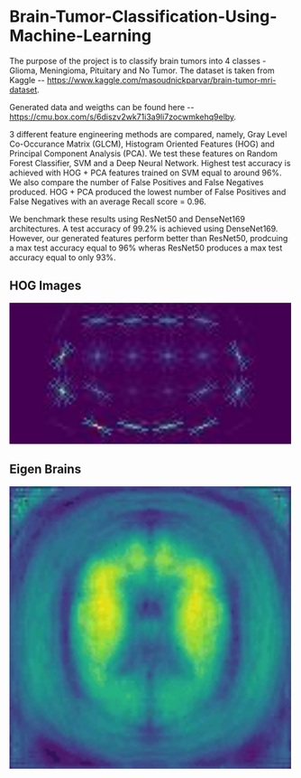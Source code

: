 # Brain-Tumor-Classification-Using-Machine-Learning

The purpose of the project is to classify brain tumors into 4 classes - Glioma, Meningioma, Pituitary and No Tumor. The dataset is taken from Kaggle -- https://www.kaggle.com/masoudnickparvar/brain-tumor-mri-dataset.

Generated data and weigths can be found here -- https://cmu.box.com/s/6diszv2wk71i3a9li7zocwmkehq9elby.

3 different feature engineering methods are compared, namely, Gray Level Co-Occurance Matrix (GLCM), Histogram Oriented Features (HOG) and Principal Component Analysis (PCA). We test these features on Random Forest Classifier, SVM and a Deep Neural Network. Highest test accuracy is achieved with HOG + PCA features trained on SVM equal to around 96%. We also compare the number of False Positives and False Negatives produced. HOG + PCA produced the lowest number of False Positives and False Negatives with an average Recall score = 0.96.

We benchmark these results using ResNet50 and DenseNet169 architectures. A test accuracy of 99.2% is achieved using DenseNet169. However, our generated features perform better than ResNet50, prodcuing a max test accuracy equal to 96% wheras ResNet50 produces a max test accuracy equal to only 93%.

## HOG Images 
<img src="https://github.com/vishnumh/Brain-Tumor-Classification-Using-Machine-Learning/blob/main/Brain-Tumor-Classification-Using-Machine-Learning-main/hog_image.jpg" width="500">

## Eigen Brains 
<img src="https://github.com/vishnumh/Brain-Tumor-Classification-Using-Machine-Learning/blob/main/Brain-Tumor-Classification-Using-Machine-Learning-main/eigenbrains.gif" width="500">
